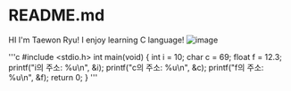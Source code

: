 # README.md
HI I'm Taewon Ryu! I enjoy learning C language!
![image](https://user-images.githubusercontent.com/58286818/70057487-8edf8800-1620-11ea-9cf7-c3d607a6c0f2.png)

'''c
#include <stdio.h>
int main(void)
{
int i = 10;
char c = 69;
float f = 12.3;
printf("i의 주소: %u\n", &i);
printf("c의 주소: %u\n", &c); 
printf("f의 주소: %u\n", &f); 
return 0;
}
'''

